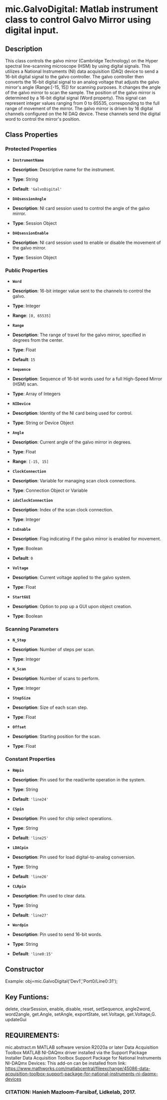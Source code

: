 # mic.GalvoDigital: Matlab instrument class to control Galvo Mirror using digital input.

## Description
This class controls the galvo mirror (Cambridge Technology) on
the Hyper spectral line-scanning microscope (HSM) by using digital signals. This utilizes a
National Instruments (NI) data acquisition (DAQ) device to send a 16-bit digital signal to
the galvo controller. The galvo controller then converts the 16-bit digital signal to an analog voltage that adjusts
the galvo mirror's angle (Range:[-15, 15]) for scanning purposes. It
changes the angle of the galvo mirror to scan the sample. The position
of the galvo mirror is determined by a 16-bit digital signal
(Word property). This signal can represent integer values ranging
from 0 to 65535, corresponding to the full range of movement of
the mirror. The galvo mirror is driven by 16 digital channels
configured on the NI DAQ device. These channels send the digital
word to control the mirror's position.

## Class Properties

### Protected Properties

- **`InstrumentName`**
- **Description**: Descriptive name for the instrument.
- **Type**: String
- **Default**: `'GalvoDigital'`

- **`DAQsessionAngle`**
- **Description**: NI card session used to control the angle of the galvo mirror.
- **Type**: Session Object

- **`DAQsessionEnable`**
- **Description**: NI card session used to enable or disable the movement of the galvo mirror.
- **Type**: Session Object

### Public Properties

- **`Word`**
- **Description**: 16-bit integer value sent to the channels to control the galvo.
- **Type**: Integer
- **Range**: `[0, 65535]`

- **`Range`**
- **Description**: The range of travel for the galvo mirror, specified in degrees from the center.
- **Type**: Float
- **Default**: `15`

- **`Sequence`**
- **Description**: Sequence of 16-bit words used for a full High-Speed Mirror (HSM) scan.
- **Type**: Array of Integers

- **`NIDevice`**
- **Description**: Identity of the NI card being used for control.
- **Type**: String or Device Object

- **`Angle`**
- **Description**: Current angle of the galvo mirror in degrees.
- **Type**: Float
- **Range**: `[-15, 15]`

- **`ClockConnection`**
- **Description**: Variable for managing scan clock connections.
- **Type**: Connection Object or Variable

- **`idxClockConnection`**
- **Description**: Index of the scan clock connection.
- **Type**: Integer

- **`IsEnable`**
- **Description**: Flag indicating if the galvo mirror is enabled for movement.
- **Type**: Boolean
- **Default**: `0`

- **`Voltage`**
- **Description**: Current voltage applied to the galvo system.
- **Type**: Float

- **`StartGUI`**
- **Description**: Option to pop up a GUI upon object creation.
- **Type**: Boolean

### Scanning Parameters

- **`N_Step`**
- **Description**: Number of steps per scan.
- **Type**: Integer

- **`N_Scan`**
- **Description**: Number of scans to perform.
- **Type**: Integer

- **`StepSize`**
- **Description**: Size of each scan step.
- **Type**: Float

- **`Offset`**
- **Description**: Starting position for the scan.
- **Type**: Float

### Constant Properties

- **`RWpin`**
- **Description**: Pin used for the read/write operation in the system.
- **Type**: String
- **Default**: `'line24'`

- **`CSpin`**
- **Description**: Pin used for chip select operations.
- **Type**: String
- **Default**: `'line25'`

- **`LDACpin`**
- **Description**: Pin used for load digital-to-analog conversion.
- **Type**: String
- **Default**: `'line26'`

- **`CLRpin`**
- **Description**: Pin used to clear data.
- **Type**: String
- **Default**: `'line27'`

- **`Wordpin`**
- **Description**: Pin used to send 16-bit words.
- **Type**: String
- **Default**: `'line0:15'`

## Constructor
Example: obj=mic.GalvoDigital('Dev1','Port0/Line0:31');

## Key Funtions:
delete, clearSession, enable, disable, reset, setSequence, angle2word, word2angle, get.Angle, setAngle, exportState, set.Voltage, get.Voltage,G. updateGui

## REQUIREMENTS:
mic.abstract.m
MATLAB software version R2020a or later
Data Acquisition Toolbox
MATLAB NI-DAQmx driver installed via the Support Package Installer
Data Acquisition Toolbox Support Package for National Instruments
NI-DAQmx Devices: This add-on can be installed from link:
https://www.mathworks.com/matlabcentral/fileexchange/45086-data-acquisition-toolbox-support-package-for-national-instruments-ni-daqmx-devices

### CITATION: Hanieh Mazloom-Farsibaf, Lidkelab, 2017.

